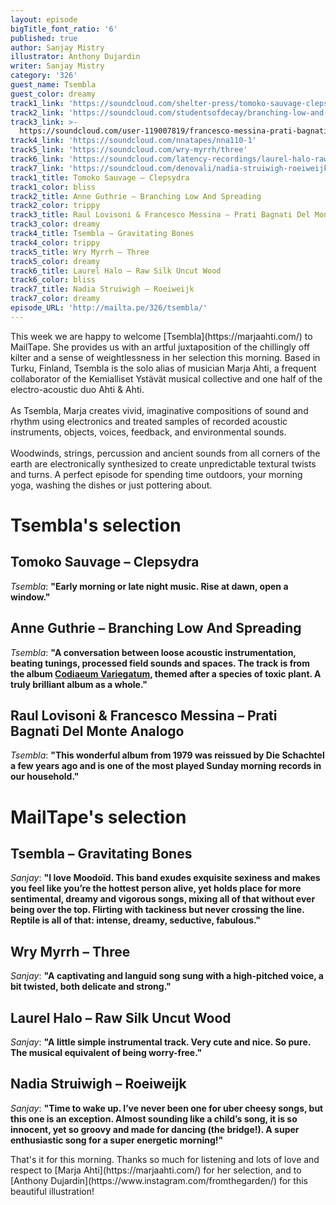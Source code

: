 ```yaml
---
layout: episode
bigTitle_font_ratio: '6'
published: true
author: Sanjay Mistry
illustrator: Anthony Dujardin
writer: Sanjay Mistry
category: '326'
guest_name: Tsembla
guest_color: dreamy
track1_link: 'https://soundcloud.com/shelter-press/tomoko-sauvage-clepsydra-sp087'
track2_link: 'https://soundcloud.com/studentsofdecay/branching-low-and-spreading'
track3_link: >-
  https://soundcloud.com/user-119007819/francesco-messina-prati-bagnati-del-monte-analogo-1979
track4_link: 'https://soundcloud.com/nnatapes/nna110-1'
track5_link: 'https://soundcloud.com/wry-myrrh/three'
track6_link: 'https://soundcloud.com/latency-recordings/laurel-halo-raw-silk-uncut-wood'
track7_link: 'https://soundcloud.com/denovali/nadia-struiwigh-roeiweijk'
track1_title: Tomoko Sauvage – Clepsydra
track1_color: bliss
track2_title: Anne Guthrie – Branching Low And Spreading
track2_color: trippy
track3_title: Raul Lovisoni & Francesco Messina – Prati Bagnati Del Monte Analogo
track3_color: dreamy
track4_title: Tsembla – Gravitating Bones
track4_color: trippy
track5_title: Wry Myrrh – Three
track5_color: dreamy
track6_title: Laurel Halo – Raw Silk Uncut Wood
track6_color: bliss
track7_title: Nadia Struiwigh – Roeiweijk
track7_color: dreamy
episode_URL: 'http://mailta.pe/326/tsembla/'
---
```

<p id="introduction">This week we are happy to welcome [Tsembla](https://marjaahti.com/) to MailTape. She provides us with an artful juxtaposition of the chillingly off kilter and a sense of weightlessness in her selection this morning. Based in Turku, Finland, Tsembla is the solo alias of musician Marja Ahti, a frequent collaborator of the Kemialliset Ystävät musical collective and one half of the electro-acoustic duo Ahti & Ahti.
<br><br>
As Tsembla, Marja creates vivid, imaginative compositions of sound and rhythm using electronics and treated samples of recorded acoustic instruments, objects, voices, feedback, and environmental sounds.
<br><br>
Woodwinds, strings, percussion and ancient sounds from all corners of the earth are electronically synthesized to create unpredictable textural twists and turns. A perfect episode for spending time outdoors, your morning yoga, washing the dishes or just pottering about.</p>


# Tsembla's selection

## Tomoko Sauvage – Clepsydra
_Tsembla_: **"**Early morning or late night music. Rise at dawn, open a window.**"**

## Anne Guthrie – Branching Low And Spreading
_Tsembla_: **"**A conversation between loose acoustic instrumentation, beating tunings, processed field sounds and spaces. The track is from the album [Codiaeum Variegatum](http://studentsofdecay.com/post/59038637275/anne-guthrie-codiaeum-variegatum), themed after a species of toxic plant. A truly brilliant album as a whole.**"**

## Raul Lovisoni & Francesco Messina – Prati Bagnati Del Monte Analogo
_Tsembla_: **"**This wonderful album from 1979 was reissued by Die Schachtel a few years ago and is one of the most played Sunday morning records in our household.**"**


# MailTape's selection

## Tsembla – Gravitating Bones
_Sanjay_: **"**I love Moodoïd. This band exudes exquisite sexiness and makes you feel like you’re the hottest person alive, yet holds place for more sentimental, dreamy and vigorous songs, mixing all of that without ever being over the top. Flirting with tackiness but never crossing the line. Reptile is all of that: intense, dreamy, seductive, fabulous.**"**

## Wry Myrrh – Three
_Sanjay_: **"**A captivating and languid song sung with a high-pitched voice, a bit twisted, both delicate and strong.**"**

## Laurel Halo – Raw Silk Uncut Wood
_Sanjay_: **"**A little simple instrumental track. Very cute and nice. So pure. The musical equivalent of being worry-free.**"**

## Nadia Struiwigh – Roeiweijk
_Sanjay_: **"**Time to wake up. I’ve never been one for uber cheesy songs, but this one is an exception. Almost sounding like a child’s song, it is so innocent, yet so groovy and made for dancing (the bridge!). A super enthusiastic song for a super energetic morning!**"**


<p id="outroduction">That's it for this morning. Thanks so much for listening and lots of love and respect to [Marja Ahti](https://marjaahti.com/) for her selection, and to [Anthony Dujardin](https://www.instagram.com/fromthegarden/) for this beautiful illustration!</p>
